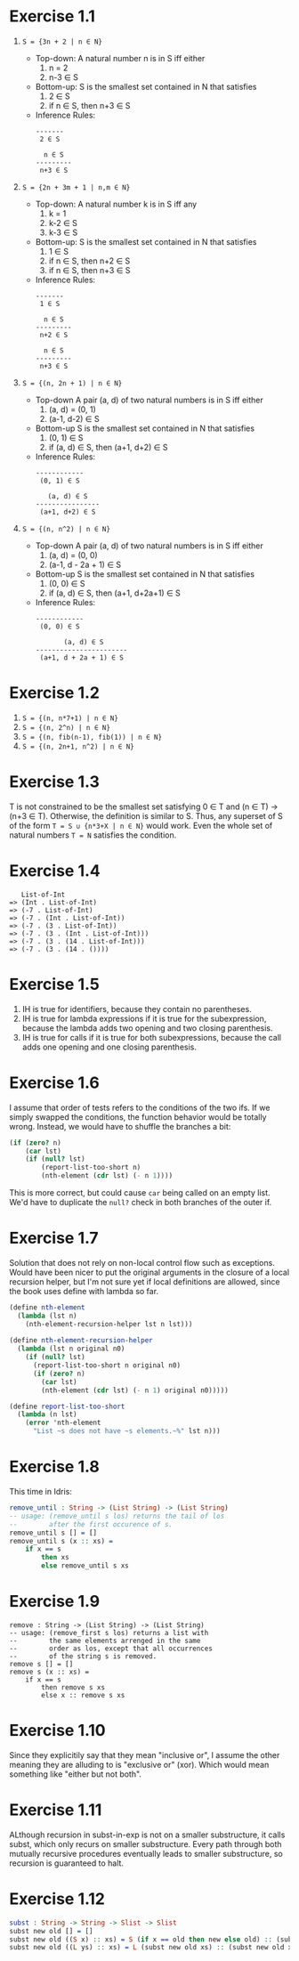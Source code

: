 Exercise 1.1
============

1. `S = {3n + 2 | n ∈ N}`
   - Top-down:
     A natural number n is in S iff either
     1. n = 2
     2. n-3 ∈ S
   - Bottom-up:
     S is the smallest set contained in N that satisfies
     1. 2 ∈ S
     2. if n ∈ S, then n+3 ∈ S
   - Inference Rules:
     ```
     -------
      2 ∈ S
     
       n ∈ S
     ---------
      n+3 ∈ S
     ```
     
2. `S = {2n + 3m + 1 | n,m ∈ N}` 
   - Top-down:
     A natural number k is in S iff any
     1. k = 1
     2. k-2 ∈ S
     3. k-3 ∈ S
   - Bottom-up:
     S is the smallest set contained in N that satisfies
     1. 1 ∈ S
     2. if n ∈ S, then n+2 ∈ S
     3. if n ∈ S, then n+3 ∈ S
   - Inference Rules:
     ```
     -------
      1 ∈ S
     
       n ∈ S
     ---------
      n+2 ∈ S
     
       n ∈ S
     ---------
      n+3 ∈ S
     ```
     
3. `S = {(n, 2n + 1) | n ∈ N}` 
   - Top-down
     A pair (a, d) of two natural numbers is in S iff either
     1. (a, d) = (0, 1)
     2. (a-1, d-2) ∈ S
   - Bottom-up
     S is the smallest set contained in N that satisfies
     1. (0, 1) ∈ S
     2. if (a, d) ∈ S, then (a+1, d+2) ∈ S
   - Inference Rules:
     ```
     ------------
      (0, 1) ∈ S
     
        (a, d) ∈ S
     ----------------
      (a+1, d+2) ∈ S
     ```
     
4. `S = {(n, n^2) | n ∈ N}` 
   - Top-down
     A pair (a, d) of two natural numbers is in S iff either
     1. (a, d) = (0, 0)
     2. (a-1, d - 2a + 1) ∈ S
   - Bottom-up
     S is the smallest set contained in N that satisfies
     1. (0, 0) ∈ S
     2. if (a, d) ∈ S, then (a+1, d+2a+1) ∈ S
   - Inference Rules:
     ```
     ------------
      (0, 0) ∈ S
     
            (a, d) ∈ S
     -----------------------
      (a+1, d + 2a + 1) ∈ S
     ```
     
Exercise 1.2
============
1. `S = {(n, n*7+1) | n ∈ N}`
2. `S = {(n, 2^n) | n ∈ N}`
3. `S = {(n, fib(n-1), fib(1)) | n ∈ N}`
4. `S = {(n, 2n+1, n^2) | n ∈ N}`

Exercise 1.3
============
T is not constrained to be the smallest set satisfying 0 ∈ T and (n ∈ T) -> (n+3 ∈ T). Otherwise, the definition is similar to S. 
Thus, any superset of S of the form `T = S ∪ {n*3+X | n ∈ N}` would work. Even the whole set of natural numbers `T = N` satisfies the condition.

Exercise 1.4
============
```
   List-of-Int
=> (Int . List-of-Int)
=> (-7 . List-of-Int)
=> (-7 . (Int . List-of-Int))
=> (-7 . (3 . List-of-Int))
=> (-7 . (3 . (Int . List-of-Int)))
=> (-7 . (3 . (14 . List-of-Int)))
=> (-7 . (3 . (14 . ())))
```

Exercise 1.5
============
1. IH is true for identifiers, because they contain no parentheses.
2. IH is true for lambda expressions if it is true for the subexpression, because the lambda adds two opening and two closing parenthesis.
3. IH is true for calls if it is true for both subexpressions, because the call adds one opening and one closing parenthesis.

Exercise 1.6
============
I assume that order of tests refers to the conditions of the two ifs.
If we simply swapped the conditions, the function behavior would be totally wrong. Instead, we would have to shuffle the branches a bit:
```scheme
(if (zero? n)
    (car lst)
    (if (null? lst)
        (report-list-too-short n)
        (nth-element (cdr lst) (- n 1))))
```
This is more correct, but could cause `car` being called on an empty list. We'd have to duplicate the `null?` check in both branches of the outer if.

Exercise 1.7
============
Solution that does not rely on non-local control flow such as exceptions. Would have been nicer to put the original arguments in the closure of a local recursion helper, but I'm not sure yet if local definitions are allowed, since the book uses define with lambda so far.
```scheme
(define nth-element
  (lambda (lst n)
    (nth-element-recursion-helper lst n lst)))
        
(define nth-element-recursion-helper
  (lambda (lst n original n0)
    (if (null? lst)
      (report-list-too-short n original n0)
      (if (zero? n)
        (car lst)
        (nth-element (cdr lst) (- n 1) original n0)))))

(define report-list-too-short
  (lambda (n lst)
    (error 'nth-element
      "List ~s does not have ~s elements.~%" lst n)))
```

Exercise 1.8
============
This time in Idris:
```idris
remove_until : String -> (List String) -> (List String)
-- usage: (remove_until s los) returns the tail of los
--        after the first occurence of s.
remove_until s [] = []
remove_until s (x :: xs) = 
    if x == s
        then xs
        else remove_until s xs
```

Exercise 1.9
============
```
remove : String -> (List String) -> (List String)
-- usage: (remove_first s los) returns a list with
--        the same elements arrenged in the same
--        order as los, except that all occurrences 
--        of the string s is removed.
remove s [] = []
remove s (x :: xs) = 
    if x == s
        then remove s xs
        else x :: remove s xs
```

Exercise 1.10
=============
Since they explicitily say that they mean "inclusive or", I assume the other meaning they are alluding to is "exclusive or" (xor).
Which would mean something like "either but not both".

Exercise 1.11
=============
ALthough recursion in subst-in-exp is not on a smaller substructure, it calls subst, which only recurs on smaller substructure.
Every path through both mutually recursive procedures eventually leads to smaller substructure, so recursion is guaranteed to halt.

Exercise 1.12
=============
```idris
subst : String -> String -> Slist -> Slist
subst new old [] = []
subst new old ((S x) :: xs) = S (if x == old then new else old) :: (subst new old xs)
subst new old ((L ys) :: xs) = L (subst new old xs) :: (subst new old xs)
```
